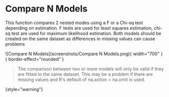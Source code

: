 # Compare N Models

This function compares 2 nested modes using a F or a Chi-sq test depending on estimation. F tests are used for least squares estimation, chi-sq test are used for maximum likelihood estimation. Both models should be created on the same dataset as differences in missing values can cause problems

![Compare N Models](screenshots/Compare N Models.png){ width="700" }{ border-effect="rounded" }

>The comparison between two or more models will only be valid if they are fitted to the same dataset. This may be a problem if there are missing values and R's default of na.action = na.omit is used.
>
{style="warning"}